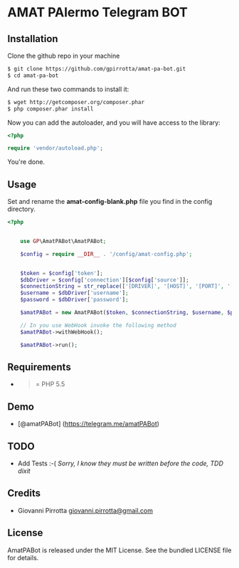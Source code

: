 AMAT PAlermo Telegram BOT
=========

Installation
------------

Clone the github repo in your machine

``` bash
$ git clone https://github.com/gpirrotta/amat-pa-bot.git
$ cd amat-pa-bot
```

And run these two commands to install it:

``` bash
$ wget http://getcomposer.org/composer.phar
$ php composer.phar install
```

Now you can add the autoloader, and you will have access to the library:

``` php
<?php

require 'vendor/autoload.php';
```

You're done.

## Usage
Set and rename the **amat-config-blank.php** file you find in the config directory.

``` php
<?php


    use GP\AmatPABot\AmatPABot;

    $config = require __DIR__ . '/config/amat-config.php';


    $token = $config['token'];
    $dbDriver = $config['connection'][$config['source']];
    $connectionString = str_replace(['[DRIVER]', '[HOST]', '[PORT]', '[DATABASE]'], [$dbDriver['driver'], $dbDriver['host'], $dbDriver['port'], $dbDriver['database']], $dbDriver['PDOString']);
    $username = $dbDriver['username'];
    $password = $dbDriver['password'];

    $amatPABot = new AmatPABot($token, $connectionString, $username, $password);

    // In you use WebHook invoke the following method
    $amatPABot->withWebHook();

    $amatPABot->run();
```

## Requirements

- >= PHP 5.5


## Demo

* [@amatPABot] (https://telegram.me/amatPABot)

## TODO

* Add Tests :-( *Sorry, I know they must be written before the code, TDD dixit*

## Credits

* Giovanni Pirrotta <giovanni.pirrotta@gmail.com>

## License

AmatPABot is released under the MIT License. See the bundled LICENSE file for
details.



